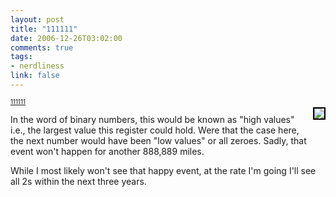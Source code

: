 ```yaml
--- 
layout: post
title: "111111"
date: 2006-12-26T03:02:00
comments: true
tags:
- nerdliness
link: false
---
```


<p style="float: right; margin-left: 10px; margin-bottom: 10px"> <a href="http://www.flickr.com/photos/zanshin/334220121/" title="photo sharing"><img src="http://farm1.static.flickr.com/128/334220121_bd3f63e8eb_m.jpg" style="border: 2px solid #000000" /></a></p>
<span style="font-size: 0.7em; margin-top: 0px">
<a href="http://www.flickr.com/photos/zanshin/334220121/">111111</a></span>

In the word of binary numbers, this would be known as "high values" i.e., the largest value this register could hold. Were that the case here, the next number would have been "low values" or all zeroes. Sadly, that event won't happen for another 888,889 miles.

While I most likely won't see that happy event, at the rate I'm going I'll see all 2s within the next three years.

<br clear="all" />
